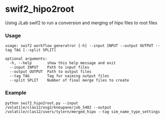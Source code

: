 # swif2_hipo2root
Using JLab swif2 to run a conversion and merging of hipo files to root files

### Usage
```
usage: swif2 workflow generatror [-h] --input INPUT --output OUTPUT --tag TAG [--split SPLIT]

optional arguments:
  -h, --help       show this help message and exit
  --input INPUT    Path to input files
  --output OUTPUT  Path to output files
  --tag TAG        Tag for naiming output files
  --split SPLIT    Number of final merge files to create
```

### Example
```
python swif2_hipo2root.py --input /volatile/clas12/osg2/kneupane/job_5402 --output /volatile/clas12/users/tylern/merged_hipo --tag sim_name_type_settings
```
